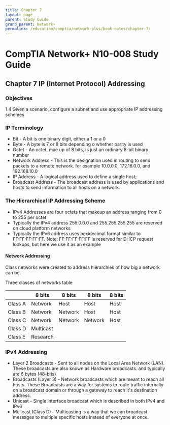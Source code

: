 ```yaml
---
title: Chapter 7 
layout: page
parent: Study Guide 
grand_parent: Network+
permalink: /education/comptia/network-plus/book-notes/chapter-7/
---
```


# CompTIA Network+ N10-008 Study Guide

## Chapter 7 IP (Internet Protocol) Addressing 

### Objectives

1.4 Given a scenario, configure a subnet and use appropriate IP addressing schemes

### IP Terminology

- Bit - A bit is one binary digit, either a 1 or a 0
- Byte - A byte is 7 or 8 bits depending o whether parity is used
- Octet - An octet, mae up of 8 bits, is just an ordinary 8-bit binary number
- Network Address - This is the designation used in routing to send packets to a remote network. for example 10.0.0.0, 172.16.0.0, and 192.168.10.0
- IP Address - A logical address used to define a single host;
- Broadcast Address - The broadcast address is used by applications and hosts to send information to all hosts on a network.

### The Hierarchical IP Addressing Scheme

- IPv4 Addresses are four octets that makeup an address ranging from 0 to 255 per octet
- Typically the IPv4 address 255.0.0.0 and 255.255.255.255 are reserved on cloud platform networks
- Typically the IPv6 address uses hexidecimal format similar to FF:FF:FF:FF:FF. Note: FF:FF:FF:FF:FF is reserved for DHCP request lookups, but here we use it as an example

#### Network Addressing

Class networks were created to address hierarchies of how big a network can be. 

Three classes of networks table

|  | 8 bits | 8 bits | 8 bits | 8 bits |
|--|--------|--------|--------|--------|
| Class A | Network | Host | Host | Host |
| Class B | Network | Network | Host | Host |
| Class C | Network | Network | Network | Host |
| Class D | Multicast | | |
| Class E | Research | | |

### IPv4 Addressing

- Layer 2 Broadcasts - Sent to all nodes on the Local Area Network (LAN). These broadcasts are also known as Hardware broadcasts. and typically are 6 bytes (48-bits) 
- Broadcasts (Layer 3) - Network broadcasts which are meant to reach all hosts. These Broadcasts are a way for systems to route traffic internally on a broadcast domain or through a gateway to reach it's destination address. 
- Unicast - Single interface broadcast which is described in both IPv4 and IPv6 
- Mulicast (Class D) - Multicasting is a way that we can broadcast messages to multiple specific hosts instead of everyone at once. 